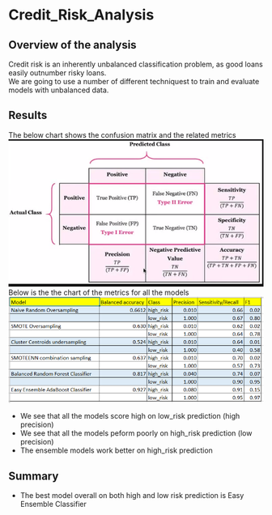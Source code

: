 # Credit_Risk_Analysis
## Overview of the analysis
Credit risk is an inherently unbalanced classification problem, as good loans easily outnumber risky loans.<br>
We are going to use a number of different techniquest to train and evaluate models with unbalanced data.
## Results
The below chart shows the confusion matrix and the related metrics<br>
![confusion matrix](Resources/confusionMatrixChart.png)<br>
Below is the the chart of the metrics for all the models<br>
![All models metrics](Resources/Metrics.png)<br>
* We see that all the models score high on low_risk prediction (high precision)<br>
* We see that all the models peform poorly on high_risk prediction (low precision)
* The ensemble models work better on high_risk prediction<br>


## Summary

* The best model overall on both high and low risk prediction is Easy Ensemble Classifier<br>
